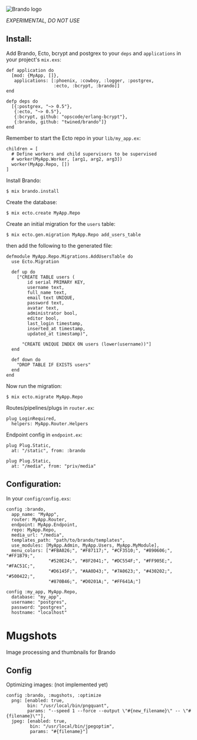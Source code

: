 ![Brando logo](https://raw.githubusercontent.com/twined/brando/master/priv/static/brando/img/brando-big.png)

*EXPERIMENTAL, DO NOT USE*

Install:
--------
Add Brando, Ecto, bcrypt and postgrex to your `deps` and `applications`
in your project's `mix.exs`:

    def application do
      [mod: {MyApp, []},
       applications: [:phoenix, :cowboy, :logger, :postgrex,
                      :ecto, :bcrypt, :brando]]
    end

    defp deps do
      [{:postgrex, "~> 0.5"},
       {:ecto, "~> 0.5"},
       {:bcrypt, github: "opscode/erlang-bcrypt"},
       {:brando, github: "twined/brando"]}
    end

Remember to start the Ecto repo in your `lib/my_app.ex`:

    children = [
      # Define workers and child supervisors to be supervised
      # worker(MyApp.Worker, [arg1, arg2, arg3])
      worker(MyApp.Repo, [])
    ]

Install Brando:

    $ mix brando.install

Create the database:

    $ mix ecto.create MyApp.Repo

Create an initial migration for the `users` table:

    $ mix ecto.gen.migration MyApp.Repo add_users_table

then add the following to the generated file:

    defmodule MyApp.Repo.Migrations.AddUsersTable do
      use Ecto.Migration

      def up do
        ["CREATE TABLE users (
            id serial PRIMARY KEY,
            username text,
            full_name text,
            email text UNIQUE,
            password text,
            avatar text,
            administrator bool,
            editor bool,
            last_login timestamp,
            inserted_at timestamp,
            updated_at timestamp)",

          "CREATE UNIQUE INDEX ON users (lower(username))"]
      end

      def down do
        "DROP TABLE IF EXISTS users"
      end
    end

Now run the migration:

    $ mix ecto.migrate MyApp.Repo

Routes/pipelines/plugs in `router.ex`:

    plug LoginRequired,
      helpers: MyApp.Router.Helpers

Endpoint config in `endpoint.ex`:

    plug Plug.Static,
      at: "/static", from: :brando

    plug Plug.Static,
      at: "/media", from: "priv/media"

Configuration:
--------------

In your `config/config.exs`:

    config :brando,
      app_name: "MyApp",
      router: MyApp.Router,
      endpoint: MyApp.Endpoint,
      repo: MyApp.Repo,
      media_url: "/media",
      templates_path: "path/to/brando/templates",
      use_modules: [MyApp.Admin, MyApp.Users, MyApp.MyModule],
      menu_colors: ["#FBA026;", "#F87117;", "#CF3510;", "#890606;", "#FF1B79;",
                    "#520E24;", "#8F2041;", "#DC554F;", "#FF905E;", "#FAC51C;",
                    "#D6145F;", "#AA0D43;", "#7A0623;", "#430202;", "#500422;",
                    "#870B46;", "#D0201A;", "#FF641A;"]

    config :my_app, MyApp.Repo,
      database: "my_app",
      username: "postgres",
      password: "postgres",
      hostname: "localhost"

Mugshots
========

Image processing and thumbnails for Brando

Config
------
Optimizing images: (not implemented yet)

    config :brando, :mugshots, :optimize
      png: [enabled: true,
            bin: "/usr/local/bin/pngquant",
            params: "--speed 1 --force --output \"#{new_filename}\" -- \"#{filename}\""],
      jpeg: [enabled: true,
             bin: "/usr/local/bin/jpegoptim",
             params: "#{filename}"]

